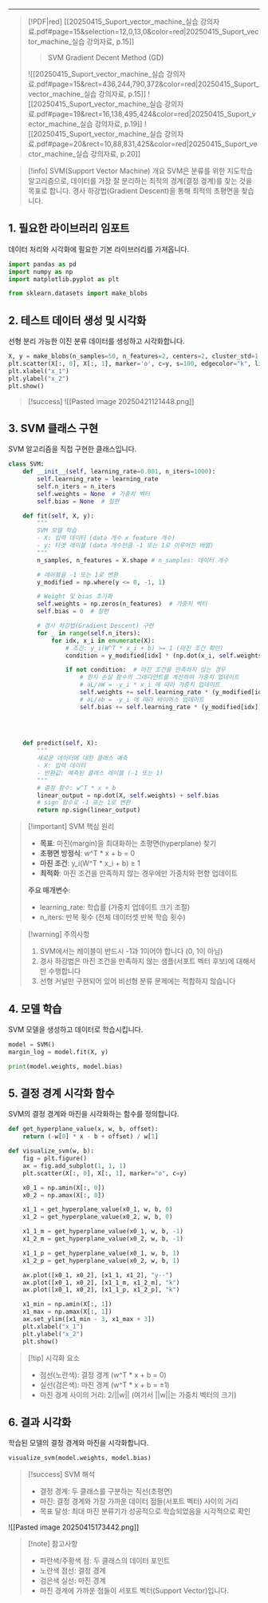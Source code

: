 
---
> [!PDF|red] [[20250415_Suport_vector_machine_실습 강의자료.pdf#page=15&selection=12,0,13,0&color=red|20250415_Suport_vector_machine_실습 강의자료, p.15]]
> > SVM Gradient Decent Method (GD)
> 
> ![[20250415_Suport_vector_machine_실습 강의자료.pdf#page=15&rect=436,244,790,372&color=red|20250415_Suport_vector_machine_실습 강의자료, p.15]]
> ![[20250415_Suport_vector_machine_실습 강의자료.pdf#page=19&rect=16,138,495,424&color=red|20250415_Suport_vector_machine_실습 강의자료, p.19]]
> ![[20250415_Suport_vector_machine_실습 강의자료.pdf#page=20&rect=10,88,831,425&color=red|20250415_Suport_vector_machine_실습 강의자료, p.20]]

> [!info] SVM(Support Vector Machine) 개요
> SVM은 분류를 위한 지도학습 알고리즘으로, 데이터를 가장 잘 분리하는 최적의 경계(결정 경계)를 찾는 것을 목표로 합니다. 경사 하강법(Gradient Descent)을 통해 최적의 초평면을 찾습니다.

## 1. 필요한 라이브러리 임포트
데이터 처리와 시각화에 필요한 기본 라이브러리를 가져옵니다.

```python
import pandas as pd
import numpy as np
import matplotlib.pyplot as plt

from sklearn.datasets import make_blobs
```

## 2. 테스트 데이터 생성 및 시각화
선형 분리 가능한 이진 분류 데이터를 생성하고 시각화합니다.

```python
X, y = make_blobs(n_samples=50, n_features=2, centers=2, cluster_std=1.05, random_state=40)
plt.scatter(X[:, 0], X[:, 1], marker='o', c=y, s=100, edgecolor="k", linewidth=1)
plt.xlabel("x_1")
plt.ylabel("x_2")
plt.show()
```

>[!success]
>![[Pasted image 20250421121448.png]]


## 3. SVM 클래스 구현
SVM 알고리즘을 직접 구현한 클래스입니다.

```python
class SVM:
    def __init__(self, learning_rate=0.001, n_iters=1000):
        self.learning_rate = learning_rate
        self.n_iters = n_iters
        self.weights = None  # 가중치 벡터
        self.bias = None  # 절편

    def fit(self, X, y):
        """
        SVM 모델 학습
        - X: 입력 데이터 (data 개수 x feature 개수)
        - y: 타겟 레이블 (data 개수만큼 -1 또는 1로 이루어진 배열)
        """
        n_samples, n_features = X.shape # n_samples: 데이터 개수

        # 레이블을 -1 또는 1로 변환
        y_modified = np.where(y <= 0, -1, 1)

        # Weight 및 bias 초기화
        self.weights = np.zeros(n_features)  # 가중치 벡터
        self.bias = 0  # 절편

        # 경사 하강법(Gradient Descent) 구현
        for _ in range(self.n_iters):
            for idx, x_i in enumerate(X):
                # 조건: y_i(W^T * x_i + b) >= 1 (마진 조건 확인)
                condition = y_modified[idx] * (np.dot(x_i, self.weights) + self.bias) >= 1

                if not condition:  # 마진 조건을 만족하지 않는 경우
                    # 힌지 손실 함수의 그래디언트를 계산하여 가중치 업데이트
                    # ∂L/∂W = -y_i * x_i 에 따라 가중치 업데이트
                    self.weights += self.learning_rate * (y_modified[idx] * x_i)
                    # ∂L/∂b = -y_i 에 따라 바이어스 업데이트
                    self.bias += self.learning_rate * (y_modified[idx])
                
                


    def predict(self, X):
        """
        새로운 데이터에 대한 클래스 예측
        - X: 입력 데이터
        - 반환값: 예측된 클래스 레이블 (-1 또는 1)
        """
        # 결정 함수: w^T * x + b
        linear_output = np.dot(X, self.weights) + self.bias
        # sign 함수로 -1 또는 1로 변환
        return np.sign(linear_output)

```

> [!important] SVM 핵심 원리
> - **목표**: 마진(margin)을 최대화하는 초평면(hyperplane) 찾기
> - **초평면 방정식**: w^T * x + b = 0
> - **마진 조건**: y_i(W^T * x_i + b) ≥ 1
> - **최적화**: 마진 조건을 만족하지 않는 경우에만 가중치와 편향 업데이트
> 
> **주요 매개변수**:
> - learning_rate: 학습률 (가중치 업데이트 크기 조절)
> - n_iters: 반복 횟수 (전체 데이터셋 반복 학습 횟수)

> [!warning] 주의사항
> 1. SVM에서는 레이블이 반드시 -1과 1이어야 합니다 (0, 1이 아님)
> 2. 경사 하강법은 마진 조건을 만족하지 않는 샘플(서포트 벡터 후보)에 대해서만 수행합니다
> 3. 선형 커널만 구현되어 있어 비선형 분류 문제에는 적합하지 않습니다

## 4. 모델 학습
SVM 모델을 생성하고 데이터로 학습시킵니다.

```python
model = SVM()
margin_log = model.fit(X, y)

print(model.weights, model.bias)
```


## 5. 결정 경계 시각화 함수
SVM의 결정 경계와 마진을 시각화하는 함수를 정의합니다.

```python
def get_hyperplane_value(x, w, b, offset):
    return (-w[0] * x - b + offset) / w[1]

def visualize_svm(w, b):
    fig = plt.figure()
    ax = fig.add_subplot(1, 1, 1)
    plt.scatter(X[:, 0], X[:, 1], marker="o", c=y)

    x0_1 = np.amin(X[:, 0])
    x0_2 = np.amax(X[:, 0])

    x1_1 = get_hyperplane_value(x0_1, w, b, 0)
    x1_2 = get_hyperplane_value(x0_2, w, b, 0)

    x1_1_m = get_hyperplane_value(x0_1, w, b, -1)
    x1_2_m = get_hyperplane_value(x0_2, w, b, -1)

    x1_1_p = get_hyperplane_value(x0_1, w, b, 1)
    x1_2_p = get_hyperplane_value(x0_2, w, b, 1)

    ax.plot([x0_1, x0_2], [x1_1, x1_2], "y--")
    ax.plot([x0_1, x0_2], [x1_1_m, x1_2_m], "k")
    ax.plot([x0_1, x0_2], [x1_1_p, x1_2_p], "k")

    x1_min = np.amin(X[:, 1])
    x1_max = np.amax(X[:, 1])
    ax.set_ylim([x1_min - 3, x1_max + 3])
    plt.xlabel("x_1")
    plt.ylabel("x_2")
    plt.show()
```

> [!tip] 시각화 요소
> - 점선(노란색): 결정 경계 (w^T * x + b = 0)
> - 실선(검은색): 마진 경계 (w^T * x + b = ±1)
> - 마진 경계 사이의 거리: 2/||w|| (여기서 ||w||는 가중치 벡터의 크기)

## 6. 결과 시각화
학습된 모델의 결정 경계와 마진을 시각화합니다.

```python
visualize_svm(model.weights, model.bias)
```

> [!success] SVM 해석
> - 결정 경계: 두 클래스를 구분하는 직선(초평면)
> - 마진: 결정 경계와 가장 가까운 데이터 점들(서포트 벡터) 사이의 거리
> - 목표 달성: 최대 마진 분류기가 성공적으로 학습되었음을 시각적으로 확인

![[Pasted image 20250415173442.png]]

> [!note] 참고사항
> - 파란색/주황색 점: 두 클래스의 데이터 포인트
> - 노란색 점선: 결정 경계
> - 검은색 실선: 마진 경계
> - 마진 경계에 가까운 점들이 서포트 벡터(Support Vector)입니다.
